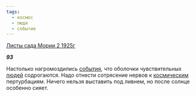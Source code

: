 ```yaml
---
tags:
  - космос
  - люди
  - событие
---
```

[Листы сада Мории 2 1925г](https://127.0.0.1:4002/agni/1925)

___93___

Настолько нагромоздились [события](../../../tags/#событие), что оболочки чувствительных [людей](../../../tags/#люди) содрогаются. Надо отнести сотрясение нервов к [космическим](../../../tags/#космос) пертурбациям. Ничего нельзя выставить под ливнем, но после солнце особенно сияет.   

